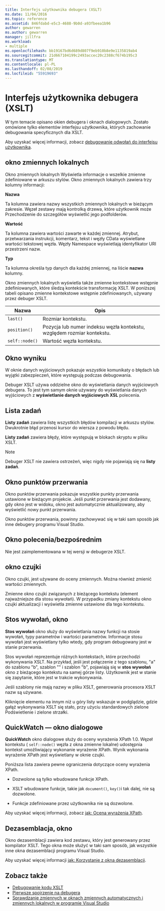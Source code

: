 ```yaml
---
title: Interfejs użytkownika debugera (XSLT)
ms.date: 11/04/2016
ms.topic: reference
ms.assetid: 846fdabd-e5c3-4688-9b0d-a93fbeea1b96
author: gewarren
ms.author: gewarren
manager: jillfra
ms.workload:
- multiple
ms.openlocfilehash: bb19167bd6d689d807f9eb910b8e9e1135819ab4
ms.sourcegitcommit: 21d667104199c2493accec20c2388cf674b195c3
ms.translationtype: MT
ms.contentlocale: pl-PL
ms.lasthandoff: 02/08/2019
ms.locfileid: "55919693"
---
```

# <a name="debugger-user-interface-xslt"></a>Interfejs użytkownika debugera (XSLT)

W tym temacie opisano okien debugera i oknach dialogowych. Zostało omówione tylko elementów interfejsu użytkownika, których zachowanie debugowania specyficznych dla XSLT.

Aby uzyskać więcej informacji, zobacz [debugowanie odwołań do interfejsu użytkownika](../debugger/debugging-user-interface-reference.md).

## <a name="locals-window"></a>okno zmiennych lokalnych
 Okno zmiennych lokalnych Wyświetla informacje o wszelkie zmienne zdefiniowane w arkuszu stylów. Okno zmiennych lokalnych zawiera trzy kolumny informacji:

 **Nazwa**

 Ta kolumna zawiera nazwy wszystkich zmiennych lokalnych w bieżącym zakresie. Węzeł zestawy mają kontrolką drzewa, które użytkownik może Przechodzenie do szczegółów wyświetlić jego podfolderów.

 **Wartość**

 Ta kolumna zawiera wartości zawarte w każdej zmiennej. Atrybut, przetwarzania instrukcji, komentarz, tekst i węzły CData wyświetlane wartości tekstowej węzła. Węzły Namespace wyświetlają identyfikator URI przestrzeni nazw.

 **Typ**

 Ta kolumna określa typ danych dla każdej zmiennej, na liście **nazwa** kolumny.

 Okno zmiennych lokalnych wyświetla także zmienne kontekstowe wstępnie zdefiniowanych, które śledzą kontekście transformację XSLT. W poniższej tabeli opisano zmienne kontekstowe wstępnie zdefiniowanych, używany przez debuger XSLT.

|Nazwa|Opis|
|-|-----------------|
|`last()`|Rozmiar kontekstu.|
|`position()`|Pozycja lub numer indeksu węzła kontekstu, względem rozmiar kontekstu.|
|`self::node()`|Wartość węzła kontekstu.|

## <a name="output-window"></a>Okno wyniku
 W oknie danych wyjściowych pokazuje wszystkie komunikaty o błędach lub wyjątki zabezpieczeń, które występują podczas debugowania.

 Debuger XSLT używa oddzielne okno do wyświetlania danych wyjściowych debugera. To jest tym samym oknie używany do wyświetlania danych wyjściowych z **wyświetlanie danych wyjściowych XSL** polecenia.

## <a name="task-list"></a>Lista zadań
 **Listy zadań** zawiera listę wszystkich błędów kompilacji w arkuszu stylów. Dwukrotnie błąd przenosi kursor do wiersza z powodu błędu.

 **Listy zadań** zawiera błędy, które występują w blokach skryptu w pliku XSLT.

> [!NOTE]
> Debuger XSLT nie zawiera ostrzeżeń, więc nigdy nie pojawiają się na **listy zadań**.

## <a name="breakpoints-window"></a>Okno punktów przerwania
 Okno punktów przerwania pokazuje wszystkie punkty przerwania ustawione w bieżącym projekcie. Jeśli punkt przerwania jest dodawany, gdy okno jest w widoku, okno jest automatycznie aktualizowany, aby wyświetlić nowy punkt przerwania.

 Okno punktów przerwania, powinny zachowywać się w taki sam sposób jak inne debugery programu Visual Studio.

## <a name="command-windowimmediate-window"></a>Okno polecenia/bezpośrednim
 Nie jest zaimplementowana w tej wersji w debugerze XSLT.

## <a name="watch-window"></a>okno czujki
 Okno czujki, jest używane do oceny zmiennych. Można również zmienić wartości zmiennych.

 Zmienne okno czujki związanych z bieżącego kontekstu (element najważniejsze dla stosu wywołań). W przypadku zmiany kontekstu okno czujki aktualizacji i wyświetla zmienne ustawione dla tego kontekstu.

## <a name="call-stack-window"></a>Stos wywołań, okno
 **Stos wywołań** okno służy do wyświetlania nazwy funkcji na stosie wywołań, typy parametrów i wartości parametrów. Informacje stosu wywołań jest wyświetlany tylko wtedy, gdy program debugowany jest w stanie przerwania.

 Stos wywołań reprezentuje różnych kontekstach, które przechodzi wykonywania XSLT. Na przykład, jeśli jest połączenie z tego szablonu, "a" do szablonu "b", szablon "" i szablon "b", pojawiają się w **stos wywołań** okno z bieżącego kontekstu na samej górze listy. Użytkownik jest w stanie się zapytanie, które jest w trakcie wykonywania.

 Jeśli szablony nie mają nazwy w pliku XSLT, generowania procesora XSLT nazw są używane.

 Kliknięcie elementu na innym niż u góry listy wskazuje w podglądzie, gdzie gałąź wykonywania XSLT się stało, przy użyciu standardowych zielone Podświetlenie i zielone strzałki.

## <a name="quickwatch-dialog-box"></a>QuickWatch — okno dialogowe
 **QuickWatch** okno dialogowe służy do oceny wyrażenia XPath 1.0. Węzeł kontekstu ( `self::node()` węzła z okna zmienne lokalne) udostępnia kontekst umożliwiający wykonanie wyrażenie XPath. Wynik wykonania wyrażenie XPath jest wyświetlany w oknie czujki.

 Poniższa lista zawiera pewne ograniczenia dotyczące oceny wyrażenia XPath.

-   Dozwolone są tylko wbudowane funkcje XPath.

-   XSLT wbudowane funkcje, takie jak `document()`, `key()`i tak dalej, nie są dozwolone.

-   Funkcje zdefiniowane przez użytkownika nie są dozwolone.

Aby uzyskać więcej informacji, zobacz [jak: Ocena wyrażenia XPath](../xml-tools/how-to-evaluate-an-xpath-expression.md).

## <a name="disassembly-window"></a>Dezasemblacja, okno
 Okno dezasemblacji zawiera kod zestawu, który jest generowany przez kompilator XSLT. Tego okna może służyć w taki sam sposób, jak wszystkie inne okna dezasemblacji programu Visual Studio.

 Aby uzyskać więcej informacji [jak: Korzystanie z okna dezasemblacji](../debugger/how-to-use-the-disassembly-window.md).

## <a name="see-also"></a>Zobacz także

- [Debugowanie kodu XSLT](../xml-tools/debugging-xslt.md)
- [Pierwsze spojrzenie na debugera](../debugger/debugger-feature-tour.md)
- [Sprawdzanie zmiennych w oknach zmiennych automatycznych i zmiennych lokalnych w programie Visual Studio](../debugger/autos-and-locals-windows.md)